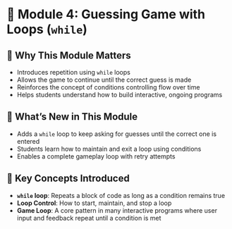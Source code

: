 # 🧩 Module 4: Guessing Game with Loops (`while`)

## 🎯 Why This Module Matters  
- Introduces repetition using `while` loops  
- Allows the game to continue until the correct guess is made  
- Reinforces the concept of conditions controlling flow over time  
- Helps students understand how to build interactive, ongoing programs

## 🚀 What’s New in This Module  
- Adds a `while` loop to keep asking for guesses until the correct one is entered  
- Students learn how to maintain and exit a loop using conditions  
- Enables a complete gameplay loop with retry attempts

## 🧠 Key Concepts Introduced  
- **`while` loop**: Repeats a block of code as long as a condition remains true  
- **Loop Control**: How to start, maintain, and stop a loop  
- **Game Loop**: A core pattern in many interactive programs where user input and feedback repeat until a condition is met  
